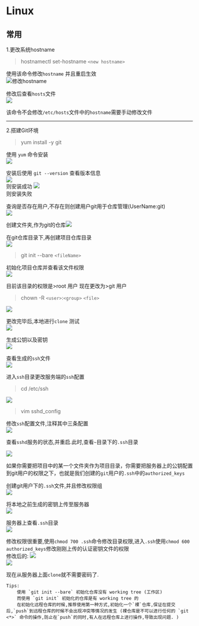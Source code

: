 # Linux

## 常用

1.更改系统hostname<br>
> hostnamectl set-hostname `<new hostname>`

使用该命令修改`hostname` 并且重启生效<br>
![修改hostname](images/Linux/修改hostname-1.png)

修改后查看`hosts`文件<br>
![](images/Linux/修改hostname-2.png)

该命令不会修改`/etc/hosts`文件中的`hostname`需要手动修改文件

---

2.搭建Git环境
> yum install -y git

使用 `yum` 命令安装<br>
![](images/Linux/yum安装git.png)

安装后使用 `git --version` 查看版本信息<br>
![](images/Linux/查看git版本-success.png)<br>
则安装成功
![](images/Linux/查看git版本-fail.png)<br>
则安装失败

查询是否存在用户,不存在则创建用户git用于仓库管理(UserName:git)<br>
![](/images/Linux/新建git用户并设置密码.png)

创建文件夹,作为git的仓库![](images/Linux/创建git仓库.png)

在git仓库目录下,再创建项目仓库目录<br>
![](images/Linux/创建项目仓库.png)

> git init --bare `<fileName>`

初始化项目仓库并查看该文件权限<br>
![](images/Linux/初始化仓库并查看权限.png)

目前该目录的权限是>root 用户 现在更改为>git 用户
> chown -R `<user>`:`<group>` `<file>`

![](images/Linux/更改目录权限.png)

更改完毕后,本地进行`clone` 测试<br>
![](images/Linux/本地clone测试.png)

生成公钥以及密钥<br>
![](images/Linux/本地bash生成ssh文件.png)

查看生成的`ssh`文件<br>
![](images/Linux/ssh文件.png)

进入`ssh`目录更改服务端的`ssh`配置<br>
> cd /etc/ssh

![](images/Linux/进入ssh路径.png)

> vim sshd_config

修改`ssh`配置文件,注释其中三条配置<br>
![](images/Linux/注释ssh配置文件.png)

查看`sshd`服务的状态,并重启.此时,查看`~`目录下的`.ssh`目录

![](images/Linux/查看.ssh目录.png)

如果你需要把项目中的某一个文件夹作为项目目录，你需要把服务器上的公钥配置到git用户的权限之下，也就是我们创建的`git`用户的`.ssh`中的`authorized_keys`

创建git用户下的`.ssh`文件,并且修改权限组<br>
![](images/Linux/创建git用户下的.ssh文件.png)

将本地之前生成的密钥上传至服务器<br>
![](images/Linux/本地密钥写入服务器.png)

服务器上查看`.ssh`目录<br>
![](images/Linux/本地上传的密钥.png)

修改权限很重要,使用`chmod 700 .ssh`命令修改目录权限,进入`.ssh`使用`chmod 600 authorized_keys`修改刚刚上传的认证密钥文件的权限<br>
修改后的:
![](images/Linux/修改.ssh文件权限.png)<br>
![](images/Linux/修改.ssh目录下的认证秘钥文件权限.png)

现在从服务器上面`clone`就不需要密码了.

```
Tips:
    使用 `git init --bare` 初始化仓库没有 working tree (工作区)
    而使用 `git init` 初始化的仓库是有 working tree 的
    在初始化远程仓库的时候,推荐使用第一种方式,初始化一个`裸`仓库,保证在提交后,`push`到远程仓库的时候不会出现冲突等情况的发生 (裸仓库是不可以进行任何的 `git <*>` 命令的操作,防止在`push`的同时,有人在远程仓库上进行操作,导致出现问题. )
```